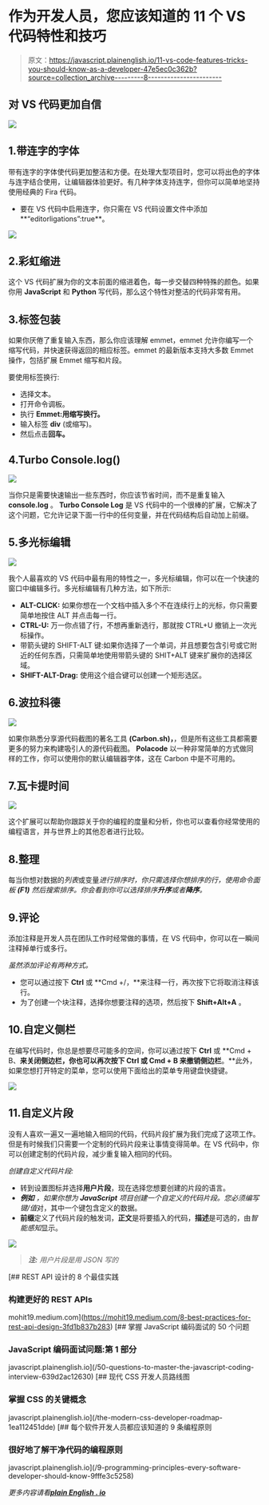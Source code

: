 # 作为开发人员，您应该知道的 11 个 VS 代码特性和技巧

> 原文：<https://javascript.plainenglish.io/11-vs-code-features-tricks-you-should-know-as-a-developer-47e5ec0c362b?source=collection_archive---------8----------------------->

## 对 VS 代码更加自信

![](img/d94fc35a933ce8cef59d5b9ba9e4c2e4.png)

## 1.带连字的字体

带有连字的字体使代码更加整洁和方便。在处理大型项目时，您可以将出色的字体与连字结合使用，让编辑器体验更好。有几种字体支持连字，但你可以简单地坚持使用经典的 Fira 代码。

*   要在 VS 代码中启用连字，你只需在 VS 代码设置文件中添加**“editorligations”:true**。

![](img/a29b4ad5146e4b7a6e90527ceed19e53.png)

## 2.彩虹缩进

这个 VS 代码扩展为你的文本前面的缩进着色，每一步交替四种特殊的颜色。如果你用 **JavaScript** 和 **Python** 写代码，那么这个特性对整洁的代码非常有用。

## 3.标签包装

如果你厌倦了重复输入东西，那么你应该理解 emmet，emmet 允许你编写一个缩写代码，并快速获得返回的相应标签。emmet 的最新版本支持大多数 Emmet 操作，包括扩展 Emmet 缩写和片段。

要使用标签换行:

*   选择文本。
*   打开命令调板。
*   执行 **Emmet:用缩写换行。**
*   输入标签 **div** (或缩写)。
*   然后点击**回车。**

## 4.Turbo Console.log()

![](img/96eb2e122cb49bcb1da9093336805360.png)

当你只是需要快速输出一些东西时，你应该节省时间，而不是重复输入 **console.log** 。 **Turbo Console Log** 是 VS 代码中的一个很棒的扩展，它解决了这个问题，它允许记录下面一行中的任何变量，并在代码结构后自动加上前缀。

## 5.多光标编辑

![](img/e8781baf7503f1619d1b70e2c1f2632f.png)

我个人最喜欢的 VS 代码中最有用的特性之一，多光标编辑，你可以在一个快速的窗口中编辑多行。多光标编辑有几种方法，如下所示:

*   **ALT-CLICK:** 如果你想在一个文档中插入多个不在连续行上的光标，你只需要简单地按住 ALT 并点击每一行。
*   **CTRL-U:** 万一你点错了行，不想再重新选行，那就按 CTRL+U 撤销上一次光标操作。
*   带箭头键的 SHIFT-ALT 键:如果你选择了一个单词，并且想要包含引号或它附近的任何东西，只需简单地使用带箭头键的 SHIT+ALT 键来扩展你的选择区域。
*   **SHIFT-ALT-Drag:** 使用这个组合键可以创建一个矩形选区。

## 6.波拉科德

![](img/39cd75a0bf6171e3f4399a8bde39597f.png)

如果你熟悉分享源代码截图的著名工具 **(Carbon.sh)，**，但是所有这些工具都需要更多的努力来构建吸引人的源代码截图。 **Polacode** 以一种非常简单的方式做同样的工作，你可以使用你的默认编辑器字体，这在 Carbon 中是不可用的。

## 7.瓦卡提时间

![](img/479fcc31c28193df86d0f3154bae6d11.png)

这个扩展可以帮助你跟踪关于你的编程的度量和分析，你也可以查看你经常使用的编程语言，并与世界上的其他忍者进行比较。

## 8.整理

每当你想对数据的*列表*或变量*进行排序时，你只需选择你想排序的行，使用命令面板 **(F1)** 然后搜索排序。你会看到你可以选择排序**升序**或者**降序**。*

## 9.评论

添加注释是开发人员在团队工作时经常做的事情，在 VS 代码中，你可以在一瞬间注释掉单行或多行。

*虽然添加评论有两种方式。*

*   您可以通过按下 **Ctrl** 或 **Cmd +/，**来注释一行，再次按下它将取消注释该行。
*   为了创建一个块注释，选择你想要注释的选项，然后按下 **Shift+Alt+A** 。

## 10.自定义侧栏

在编写代码时，你总是想要尽可能多的空间，你可以通过按下 **Ctrl** 或 **Cmd + B、**来关闭侧边栏，你也可以再次按下 **Ctrl** 或 **Cmd + B** 来撤销侧边栏**。**此外，如果您想打开特定的菜单，您可以使用下面给出的菜单专用键盘快捷键。

![](img/2829e4afaa780c3b750a0f30b93d9249.png)

## 11.自定义片段

没有人喜欢一遍又一遍地输入相同的代码，代码片段扩展为我们完成了这项工作。但是有时候我们只需要一个定制的代码片段来让事情变得简单。在 VS 代码中，你可以创建定制的代码片段，减少重复输入相同的代码。

*创建自定义代码片段:*

*   转到设置图标并选择**用户片段**，现在选择您想要创建的片段的语言。
*   ***例如*** *，*如果你想为 **JavaScript** 项目创建一个自定义的代码片段。您必须编写*键/值*对，其中一个键包含定义的数据。
*   **前缀**定义了代码片段的触发词，**正文**是将要插入的代码，**描述**是可选的，由*智能感知*显示。

![](img/ae2564a4e8a7168c8a2f0ed27e6260cc.png)

> ***注:*** *用户片段是用 JSON 写的*

[](https://mohit19.medium.com/8-best-practices-for-rest-api-design-3fd1b837b283) [## REST API 设计的 8 个最佳实践

### 构建更好的 REST APIs

mohit19.medium.com](https://mohit19.medium.com/8-best-practices-for-rest-api-design-3fd1b837b283) [](/50-questions-to-master-the-javascript-coding-interview-639d2ac12630) [## 掌握 JavaScript 编码面试的 50 个问题

### JavaScript 编码面试问题:第 1 部分

javascript.plainenglish.io](/50-questions-to-master-the-javascript-coding-interview-639d2ac12630) [](/the-modern-css-developer-roadmap-1ea112451dde) [## 现代 CSS 开发人员路线图

### 掌握 CSS 的关键概念

javascript.plainenglish.io](/the-modern-css-developer-roadmap-1ea112451dde) [](/9-programming-principles-every-software-developer-should-know-9fffe3c5258) [## 每个软件开发人员都应该知道的 9 条编程原则

### 很好地了解干净代码的编程原则

javascript.plainenglish.io](/9-programming-principles-every-software-developer-should-know-9fffe3c5258) 

*更多内容请看*[***plain English . io***](http://plainenglish.io)